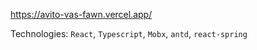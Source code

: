 https://avito-vas-fawn.vercel.app/

Technologies: `React`, `Typescript`, `Mobx`, `antd`, `react-spring`
